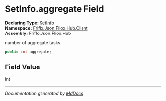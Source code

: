 ﻿<!--  
  <auto-generated>   
    The contents of this file were generated by a tool.  
    Changes to this file may be list if the file is regenerated  
  </auto-generated>   
-->

# SetInfo.aggregate Field

**Declaring Type:** [SetInfo](../index.md)  
**Namespace:** [Friflo.Json.Fliox.Hub.Client](../../index.md)  
**Assembly:** Friflo.Json.Fliox.Hub

number of aggregate tasks

```csharp
public int aggregate;
```

## Field Value

int

___

*Documentation generated by [MdDocs](https://github.com/ap0llo/mddocs)*
